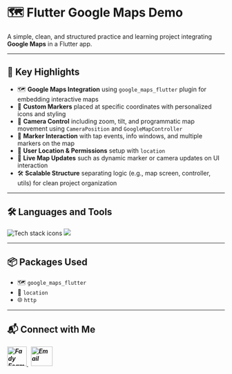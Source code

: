 # 🗺️ Flutter Google Maps Demo

A simple, clean, and structured practice and learning project integrating **Google Maps** in a Flutter app.  

---

## 🎯 Key Highlights

- 🗺️ **Google Maps Integration** using `google_maps_flutter` plugin for embedding interactive maps
- 📍 **Custom Markers** placed at specific coordinates with personalized icons and styling
- 🎥 **Camera Control** including zoom, tilt, and programmatic map movement using `CameraPosition` and `GoogleMapController`
- 📌 **Marker Interaction** with tap events, info windows, and multiple markers on the map
- 🧭 **User Location & Permissions** setup with `location` 
- 🔁 **Live Map Updates** such as dynamic marker or camera updates on UI interaction
- 🛠️ **Scalable Structure** separating logic (e.g., map screen, controller, utils) for clean project organization

---

## 🛠️ Languages and Tools

<p align="left"> 
        <img src="https://skillicons.dev/icons?i=flutter,dart,vscode,git,github" alt="Tech stack icons" />
        <img src="https://skillicons.dev/icons?i=postman" />
</p>

---

## 📦 Packages Used

- 🗺️ `google_maps_flutter`
- 📍 `location` 
- 🌐 `http` 

---

## 📬 Connect with Me

<h5 align="left"> 
  <a href="https://www.linkedin.com/in/fady-esam/" target="_blank"> 
    <img src="https://raw.githubusercontent.com/rahuldkjain/github-profile-readme-generator/master/src/images/icons/Social/linked-in-alt.svg" alt="Fady Esam" height="45" width="45" /> 
  </a> 
  &nbsp;
  <a href="mailto:fady.esam.0101@gmail.com" target="_blank"> 
    <img src="https://cdn-icons-png.flaticon.com/512/732/732200.png" alt="Email" height="45" width="50" /> 
  </a> 
</h5>

